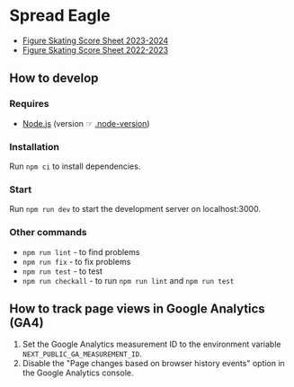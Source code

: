# Spread Eagle

- [Figure Skating Score Sheet 2023-2024](https://spread-eagle.vercel.app/2023-2024)
- [Figure Skating Score Sheet 2022-2023](https://spread-eagle.vercel.app/2022-2023)

## How to develop

### Requires

- [Node.js](https://nodejs.org/) (version ☞ [.node-version](.node-version))

### Installation

Run `npm ci` to install dependencies.

### Start

Run `npm run dev` to start the development server on localhost:3000.

### Other commands

- `npm run lint` - to find problems
- `npm run fix` - to fix problems
- `npm run test` - to test
- `npm run checkall` - to run `npm run lint` and `npm run test`

## How to track page views in Google Analytics (GA4)

1. Set the Google Analytics measurement ID to the environment variable `NEXT_PUBLIC_GA_MEASUREMENT_ID`.
1. Disable the "Page changes based on browser history events" option in the Google Analytics console.
